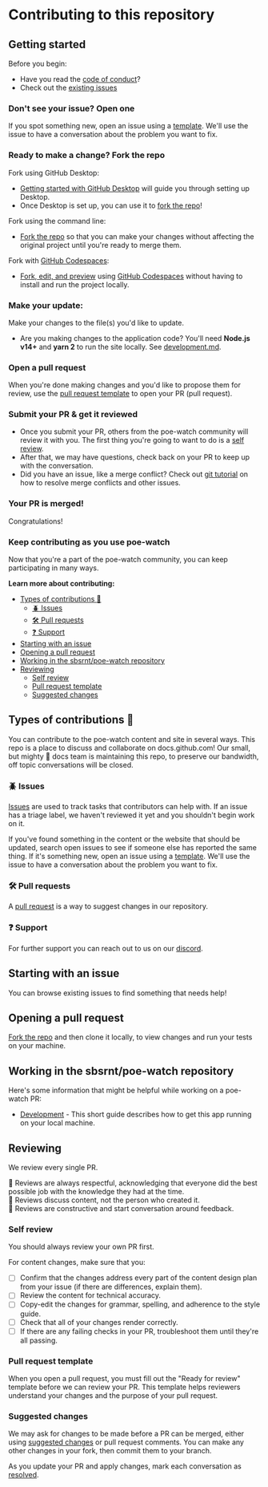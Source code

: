 # Contributing to this repository

## Getting started

Before you begin:
- Have you read the [code of conduct](CODE_OF_CONDUCT.md)?
- Check out the [existing issues](https://github.com/sbsrnt/poe-watch/issues)

### Don't see your issue? Open one

If you spot something new, open an issue using a [template](https://github.com/sbsrnt/poe-watch/issues/new/choose). We'll use the issue to have a conversation about the problem you want to fix.

### Ready to make a change? Fork the repo

Fork using GitHub Desktop:

- [Getting started with GitHub Desktop](https://docs.github.com/en/desktop/installing-and-configuring-github-desktop/getting-started-with-github-desktop) will guide you through setting up Desktop.
- Once Desktop is set up, you can use it to [fork the repo](https://docs.github.com/en/desktop/contributing-and-collaborating-using-github-desktop/cloning-and-forking-repositories-from-github-desktop)!

Fork using the command line:

- [Fork the repo](https://docs.github.com/en/github/getting-started-with-github/fork-a-repo#fork-an-example-repository) so that you can make your changes without affecting the original project until you're ready to merge them.

Fork with [GitHub Codespaces](https://github.com/features/codespaces):

- [Fork, edit, and preview](https://docs.github.com/en/free-pro-team@latest/github/developing-online-with-codespaces/creating-a-codespace) using [GitHub Codespaces](https://github.com/features/codespaces) without having to install and run the project locally.

### Make your update:
Make your changes to the file(s) you'd like to update.
- Are you making changes to the application code? You'll need **Node.js v14+** and **yarn 2** to run the site locally. See [development.md](development.md).

### Open a pull request
When you're done making changes and you'd like to propose them for review, use the [pull request template](#pull-request-template) to open your PR (pull request).

### Submit your PR & get it reviewed
- Once you submit your PR, others from the poe-watch community will review it with you. The first thing you're going to want to do is a [self review](#self-review).
- After that, we may have questions, check back on your PR to keep up with the conversation.
- Did you have an issue, like a merge conflict? Check out [git tutorial](https://lab.github.com/githubtraining/managing-merge-conflicts) on how to resolve merge conflicts and other issues.

### Your PR is merged!
Congratulations!

### Keep contributing as you use poe-watch

Now that you're a part of the poe-watch community, you can keep participating in many ways.

**Learn more about contributing:**

- [Types of contributions :memo:](#types-of-contributions-memo)
    - [:beetle: Issues](#beetle-issues)
    - [:hammer_and_wrench: Pull requests](#hammer_and_wrench-pull-requests)
    - [:question: Support](#question-support)
- [Starting with an issue](#starting-with-an-issue)
- [Opening a pull request](#opening-a-pull-request)
- [Working in the sbsrnt/poe-watch repository](#working-in-the-sbsrntpoe-watch-repository)
- [Reviewing](#reviewing)
    - [Self review](#self-review)
    - [Pull request template](#pull-request-template)
    - [Suggested changes](#suggested-changes)

## Types of contributions :memo:
You can contribute to the poe-watch content and site in several ways. This repo is a place to discuss and collaborate on docs.github.com! Our small, but mighty :muscle: docs team is maintaining this repo, to preserve our bandwidth, off topic conversations will be closed.

### :beetle: Issues
[Issues](https://docs.github.com/en/github/managing-your-work-on-github/about-issues) are used to track tasks that contributors can help with. If an issue has a triage label, we haven't reviewed it yet and you shouldn't begin work on it.

If you've found something in the content or the website that should be updated, search open issues to see if someone else has reported the same thing. If it's something new, open an issue using a [template](https://github.com/sbsrnt/poe-watch/issues/new/choose). We'll use the issue to have a conversation about the problem you want to fix.

### :hammer_and_wrench: Pull requests
A [pull request](https://docs.github.com/en/github/collaborating-with-issues-and-pull-requests/about-pull-requests) is a way to suggest changes in our repository.

### :question: Support
For further support you can reach out to us on our [discord](tbd).

## Starting with an issue
You can browse existing issues to find something that needs help!

## Opening a pull request
[Fork the repo](#ready-to-make-a-change-fork-the-repo) and then clone it locally, to view changes and run your tests on your machine.

## Working in the sbsrnt/poe-watch repository
Here's some information that might be helpful while working on a poe-watch PR:

- [Development](/docsnt/docs/development.md) - This short guide describes how to get this app running on your local machine.

## Reviewing
We review every single PR.

:yellow_heart: Reviews are always respectful, acknowledging that everyone did the best possible job with the knowledge they had at the time.  
:yellow_heart: Reviews discuss content, not the person who created it.  
:yellow_heart: Reviews are constructive and start conversation around feedback.

### Self review
You should always review your own PR first.

For content changes, make sure that you:
- [ ] Confirm that the changes address every part of the content design plan from your issue (if there are differences, explain them).
- [ ] Review the content for technical accuracy.
- [ ] Copy-edit the changes for grammar, spelling, and adherence to the style guide.
- [ ] Check that all of your changes render correctly.
- [ ] If there are any failing checks in your PR, troubleshoot them until they're all passing.

### Pull request template
When you open a pull request, you must fill out the "Ready for review" template before we can review your PR. This template helps reviewers understand your changes and the purpose of your pull request.

### Suggested changes
We may ask for changes to be made before a PR can be merged, either using [suggested changes](https://docs.github.com/en/github/collaborating-with-issues-and-pull-requests/incorporating-feedback-in-your-pull-request) or pull request comments. You can make any other changes in your fork, then commit them to your branch.

As you update your PR and apply changes, mark each conversation as [resolved](https://docs.github.com/en/github/collaborating-with-issues-and-pull-requests/commenting-on-a-pull-request#resolving-conversations).